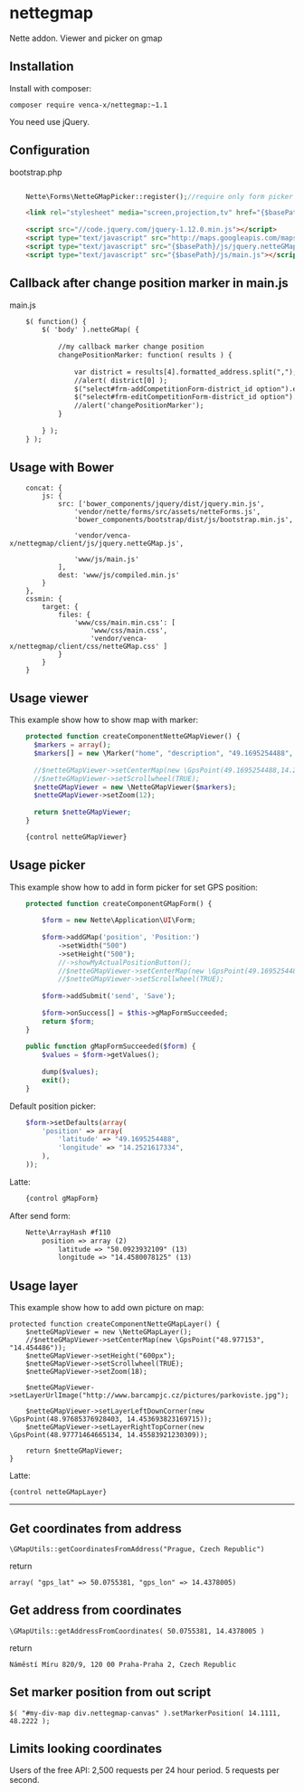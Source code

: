 nettegmap
=========

Nette addon. Viewer and picker on gmap

Installation
------------

Install with composer:

    composer require venca-x/nettegmap:~1.1
    
You need use jQuery.

Configuration
-------------

bootstrap.php

```php

    Nette\Forms\NetteGMapPicker::register();//require only form picker

```

```html
    <link rel="stylesheet" media="screen,projection,tv" href="{$basePath}/css/netteGMap.css">
      
    <script src="//code.jquery.com/jquery-1.12.0.min.js"></script>
    <script type="text/javascript" src="http://maps.googleapis.com/maps/api/js?libraries=places&amp;sensor=false"></script>
    <script type="text/javascript" src="{$basePath}/js/jquery.netteGMap.js"></script>
    <script type="text/javascript" src="{$basePath}/js/main.js"></script>
```

## Callback after change position marker in main.js
main.js
```html
    $( function() {
        $( 'body' ).netteGMap( {
        
            //my callback marker change position
            changePositionMarker: function( results ) {
    
                var district = results[4].formatted_address.split(",");
                //alert( district[0] );
                $("select#frm-addCompetitionForm-district_id option").each(function() { this.selected = ( this.text === district[0] ); });
                $("select#frm-editCompetitionForm-district_id option").each(function() { this.selected = ( this.text === district[0] ); });
                //alert('changePositionMarker');
            }
            
        } );	
    } );
```

Usage with Bower
-------------

        concat: {
            js: {
                src: ['bower_components/jquery/dist/jquery.min.js',
					'vendor/nette/forms/src/assets/netteForms.js',
                    'bower_components/bootstrap/dist/js/bootstrap.min.js',

                    'vendor/venca-x/nettegmap/client/js/jquery.netteGMap.js',

                    'www/js/main.js'
                ],
                dest: 'www/js/compiled.min.js'
            }
        },
        cssmin: {
            target: {
                files: {
                    'www/css/main.min.css': [
                        'www/css/main.css',
                        'vendor/venca-x/nettegmap/client/css/netteGMap.css' ]
                }
            }
        }
	

Usage viewer
-------------
This example show how to show map with marker:

```php
    protected function createComponentNetteGMapViewer() {
      $markers = array();
      $markers[] = new \Marker("home", "description", "49.1695254488", "14.2521617334");
      
      //$netteGMapViewer->setCenterMap(new \GpsPoint(49.1695254488,14.2521617334));
      //$netteGMapViewer->setScrollwheel(TRUE);
      $netteGMapViewer = new \NetteGMapViewer($markers);
      $netteGMapViewer->setZoom(12);
      
      return $netteGMapViewer;
    }
```
```html
    {control netteGMapViewer}
```


Usage picker
-------------
This example show how to add in form picker for set GPS position:


```php
    protected function createComponentGMapForm() {
    
        $form = new Nette\Application\UI\Form;
        
        $form->addGMap('position', 'Position:')
            ->setWidth("500")
            ->setHeight("500");
            //->showMyActualPositionButton();
            //$netteGMapViewer->setCenterMap(new \GpsPoint(49.1695254488,14.2521617334));
            //$netteGMapViewer->setScrollwheel(TRUE);
        
        $form->addSubmit('send', 'Save');
        
        $form->onSuccess[] = $this->gMapFormSucceeded;
        return $form;
    }
    
    public function gMapFormSucceeded($form) {
        $values = $form->getValues();
        
        dump($values);
        exit();
    } 
```

Default position picker:
```php
    $form->setDefaults(array(
        'position' => array(
            'latitude' => "49.1695254488",
            'longitude' => "14.2521617334",
        ),
    ));
```

Latte:
```html
    {control gMapForm}
```

After send form:
```html
    Nette\ArrayHash #f110
        position => array (2)
            latitude => "50.0923932109" (13)
            longitude => "14.4580078125" (13)
```

Usage layer
-------------
This example show how to add own picture on map:

    protected function createComponentNetteGMapLayer() {
        $netteGMapViewer = new \NetteGMapLayer();
        //$netteGMapViewer->setCenterMap(new \GpsPoint("48.977153", "14.454486"));
        $netteGMapViewer->setHeight("600px");
        $netteGMapViewer->setScrollwheel(TRUE);
        $netteGMapViewer->setZoom(18);

        $netteGMapViewer->setLayerUrlImage("http://www.barcampjc.cz/pictures/parkoviste.jpg");

        $netteGMapViewer->setLayerLeftDownCorner(new \GpsPoint(48.97685376928403, 14.453693823169715));
        $netteGMapViewer->setLayerRightTopCorner(new \GpsPoint(48.97771464665134, 14.45583921230309));

        return $netteGMapViewer;
    }

Latte:

    {control netteGMapLayer}
    

----------------------------------------------------------------------------------------------------

Get coordinates from address
-------------

	\GMapUtils::getCoordinatesFromAddress("Prague, Czech Republic")
	
return 

	array( "gps_lat" => 50.0755381, "gps_lon" => 14.4378005)


Get address from coordinates
-------------

	\GMapUtils::getAddressFromCoordinates( 50.0755381, 14.4378005 )
	
return

	Náměstí Míru 820/9, 120 00 Praha-Praha 2, Czech Republic
	
Set marker position from out script
-------------
	$( "#my-div-map div.nettegmap-canvas" ).setMarkerPosition( 14.1111, 48.2222 );

Limits looking coordinates
-------------

Users of the free API:
2,500 requests per 24 hour period.
5 requests per second.